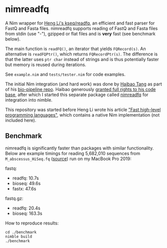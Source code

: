 # nimreadfq

A Nim wrapper for [Heng Li's kseq/readfq](https://github.com/lh3/readfq/), an efficient and fast parser for FastQ and Fasta files.
nimreadfq supports reading of FastQ and Fasta files from stdin (use "-"), gzipped or flat files and is **very** fast (see benchmark below).

The main function is `readFQ()`, an iterator that yields `FQRecord(s)`. An alternative is `readFQPtr()`, which returns `FQRecordPtr(s)`. The difference is that the latter uses `ptr char` instead of strings and is thus potentially faster but memory is reused during iterations.

See `example.nim` and `tests/tester.nim` for code examples.

The initial Nim integration (and hard work) was done by [Haibao Tang](https://github.com/tanghaibao) as part of his [bio-pipeline
repo](https://github.com/tanghaibao/bio-pipeline/). Haibao generously [granted full rights to his code base](https://github.com/tanghaibao/bio-pipeline/issues/4), after which I started this separate package called [nimreadfq](https://github.com/andreas-wilm/nimreadfq) for integration into nimble.

This repository was started before Heng Li wrote his article ["Fast high-level programming languages"](https://lh3.github.io/2020/05/17/fast-high-level-programming-languages), which contains a native Nim implementation (not included here).

## Benchmark

nimreadfq is significantly faster than packages with similar functionality. Below are example timings for reading 5,682,010 sequences from `M_abscessus_HiSeq.fq` ([source](https://github.com/lh3/biofast/releases/tag/biofast-data-v1)) run on my MacBook Pro 2019:

fastq:
- readfq: 10.7s
- bioseq: 49.6s
- fastx: 47.6s

fastq.gz:
- readfq: 20.4s
- bioseq: 163.3s

How to reproduce results:

    cd ./benchmark
    nimble build
    ./benchmark

